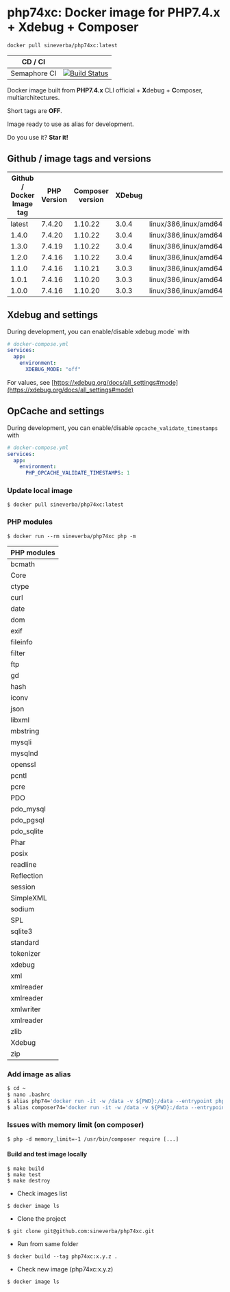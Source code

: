 php74xc: Docker image for PHP7.4.x + Xdebug + Composer
======================================================

`docker pull sineverba/php74xc:latest`


| CD / CI   |           |
| --------- | --------- |
| Semaphore CI | [![Build Status](https://sineverba.semaphoreci.com/badges/php74xc/branches/master.svg)](https://sineverba.semaphoreci.com/projects/php74xc) |


Docker image built from **PHP7.4.x** CLI official + **X**debug + **C**omposer, multiarchitectures.

Short tags are __OFF__.

Image ready to use as alias for development.

Do you use it? **Star it!**

## Github / image tags and versions

| Github / Docker Image tag | PHP Version | Composer version | XDebug | Architectures |
| ------------------------- | ----------- | ---------------- | ------ | ------------- |
| latest | 7.4.20 | 1.10.22 | 3.0.4 | linux/386,linux/amd64,linux/arm/v6,linux/arm/v7,linux/arm64 |
| 1.4.0 | 7.4.20 | 1.10.22 | 3.0.4 | linux/386,linux/amd64,linux/arm/v6,linux/arm/v7,linux/arm64 |
| 1.3.0 | 7.4.19 | 1.10.22 | 3.0.4 | linux/386,linux/amd64,linux/arm/v6,linux/arm/v7,linux/arm64 |
| 1.2.0 | 7.4.16 | 1.10.22 | 3.0.4 | linux/386,linux/amd64,linux/arm/v6,linux/arm/v7,linux/arm64 |
| 1.1.0 | 7.4.16 | 1.10.21 | 3.0.3 | linux/386,linux/amd64,linux/arm/v6,linux/arm/v7,linux/arm64 |
| 1.0.1 | 7.4.16 | 1.10.20 | 3.0.3 | linux/386,linux/amd64,linux/arm/v6,linux/arm/v7,linux/arm64 |
| 1.0.0 | 7.4.16 | 1.10.20 | 3.0.3 | linux/386,linux/amd64,linux/arm/v6,linux/arm/v7,linux/arm64 |


## Xdebug and settings

During development, you can enable/disable xdebug.mode` with

```yaml
# docker-compose.yml
services:
  app:
    environment:
      XDEBUG_MODE: "off"
```

For values, see [https://xdebug.org/docs/all_settings#mode](https://xdebug.org/docs/all_settings#mode)

## OpCache and settings

During development, you can enable/disable `opcache_validate_timestamps` with

```yaml
# docker-compose.yml
services:
  app:
    environment:
      PHP_OPCACHE_VALIDATE_TIMESTAMPS: 1
```

### Update local image

`$ docker pull sineverba/php74xc:latest`


### PHP modules

`$ docker run --rm sineverba/php74xc php -m`

| PHP modules |
| ----------- |
| bcmath |
| Core |
| ctype |
| curl |
| date |
| dom |
| exif |
| fileinfo |
| filter |
| ftp |
| gd |
| hash |
| iconv |
| json |
| libxml |
| mbstring |
| mysqli |
| mysqlnd |
| openssl |
| pcntl |
| pcre |
| PDO |
| pdo_mysql |
| pdo_pgsql |
| pdo_sqlite |
| Phar |
| posix |
| readline |
| Reflection |
| session |
| SimpleXML |
| sodium |
| SPL |
| sqlite3 |
| standard |
| tokenizer |
| xdebug |
| xml |
| xmlreader |
| xmlreader |
| xmlwriter 
| xmlreader |
| zlib |
| Xdebug |
| zip |

### Add image as alias

``` bash
$ cd ~
$ nano .bashrc
$ alias php74='docker run -it -w /data -v ${PWD}:/data --entrypoint php --rm sineverba/php74xc:latest'
$ alias composer74='docker run -it -w /data -v ${PWD}:/data --entrypoint "/usr/bin/composer" --rm sineverba/php74xc:latest'
```

### Issues with memory limit (on composer)

`$ php -d memory_limit=-1 /usr/bin/composer require [...]`

#### Build and test image locally

```shell
$ make build
$ make test
$ make destroy
```

+ Check images list

`$ docker image ls`

+ Clone the project

`$ git clone git@github.com:sineverba/php74xc.git`

+ Run from same folder

`$ docker build --tag php74xc:x.y.z .`

+ Check new image (php74xc:x.y.z)

`$ docker image ls`